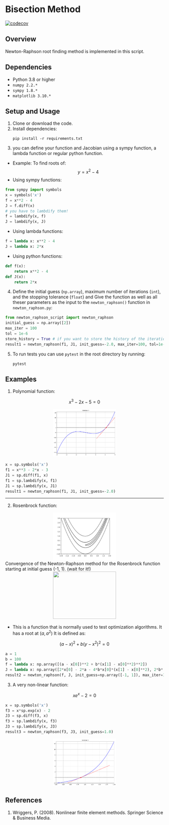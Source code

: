 # Bisection Method
[![codecov](https://codecov.io/gh/erfanhamdi/newton-raphson/graph/badge.svg?token=BTF8TXIECJ)](https://codecov.io/gh/erfanhamdi/newton-raphson)
## Overview
Newton-Raphson root finding method is implemented in this script.

## Dependencies
- Python 3.8 or higher
- `numpy 2.2.* `
- `sympy 1.8.*`
- `matplotlib 3.10.*`

## Setup and Usage
1. Clone or download the code.
2. Install dependencies:
    ```
    pip install -r requirements.txt
    ```
3. you can define your function and Jacobian using a sympy function, a lambda function or regular python function.
* Example: To find roots of:
$$y = x^2 - 4$$ 
* Using sympy functions:
```python
from sympy import symbols
x = symbols('x')
f = x**2 - 4
J = f.diff(x)
# you have to lambdify them!
f = lambdify(x, f)
J = lambdify(x, J)
```
* Using lambda functions:
```python
f = lambda x: x**2 - 4
J = lambda x: 2*x
```
* Using python functions:
```python
def f(x):
    return x**2 - 4
def J(x):
    return 2*x
```
4. Define the initial guess (`np.array`), maximum number of iterations (`int`), and the stopping tolerance (`float`) and Give the function as well as all theser parameters as the input to the `newton_raphson()` function in  `newton_raphson.py`:
```python
from newton_raphson_script import newton_raphson
initial_guess = np.array([2])
max_iter = 100
tol = 1e-6
store_history = True # if you want to store the history of the iterations
result1 = newton_raphson(f1, J1, init_guess=-2.0, max_iter=100, tol=1e-6, store_history=True)
```
5. To run tests you can use `pytest` in the root directory by running:
    ```
    pytest
    ```
## Examples
1. Polynomial function:
    
$$x^3 - 2x -5 = 0$$

<div align="center">
<img src="figs/e1.png" width="200" height="150">
</div>


```python
x = sp.symbols('x')
f1 = x**3 - 2*x - 3
J1 = sp.diff(f1, x)
f1 = sp.lambdify(x, f1)
J1 = sp.lambdify(x, J1)
result1 = newton_raphson(f1, J1, init_guess=-2.0)
```
---
2. Rosenbrock function:
<div align="center">
<img src="figs/rosenbrock.png" width="200" height="150">
</div>
Convergence of the Newton-Raphson method for the Rosenbrock function starting at initial guess (-1, 1). (wait for it!)

<div align="center">
<img src="figs/convergence.gif" width="200" height="150">
</div>

* This is a function that is normally used to test optimization algorithms. It has a root at $(a, a^2)$ It is defined as:

$$(a - x)^2 + b(y - x^2)^2 = 0$$

```python
a = 1
b = 100
f = lambda x: np.array([(a - x[0])**2 + b*(x[1] - x[0]**2)**2])
J = lambda x: np.array([2*x[0] - 2*a - 4*b*x[0]*(x[1] - x[0]**2), 2*b*(x[1] - x[0]**2)])
result2 = newton_raphson(f, J, init_guess=np.array([-1, 1]), max_iter=1000)
```

3. A very non-linear function:

$$xe^x - 2 = 0$$

```python
x = sp.symbols('x')
f3 = x*sp.exp(x) - 2
J3 = sp.diff(f3, x)
f3 = sp.lambdify(x, f3)
J3 = sp.lambdify(x, J3)
result3 = newton_raphson(f3, J3, init_guess=1.0)
```
<div align="center">
<img src="figs/e3.png" width="200" height="150">
</div>

## References

1. Wriggers, P. (2008). Nonlinear finite element methods. Springer Science & Business Media.